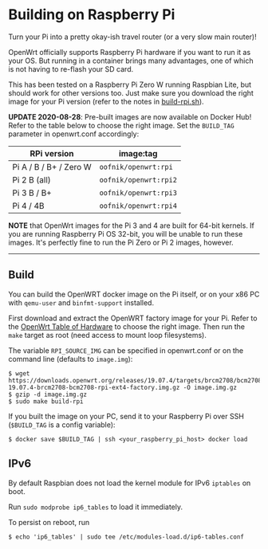 # Building on Raspberry Pi

Turn your Pi into a pretty okay-ish travel router (or a very slow main router)!

OpenWrt officially supports Raspberry Pi hardware if you want to run it as your OS. But running in a container brings many advantages, one of which is not having to re-flash your SD card.

This has been tested on a Raspberry Pi Zero W running Raspbian Lite, but should work for other versions too. Just make sure you download the right image for your Pi version (refer to the notes in [build-rpi.sh](./build-rpi.sh)).

**UPDATE 2020-08-28**: Pre-built images are now available on Docker Hub! Refer to the table below to choose the right image. Set the `BUILD_TAG` parameter in openwrt.conf accordingly:

| RPi version             | image:tag                |
|------------------------|---------------------------|
| Pi A / B / B+ / Zero W | `oofnik/openwrt:rpi`      |
| Pi 2 B (all)           | `oofnik/openwrt:rpi2`     |
| Pi 3 B / B+            | `oofnik/openwrt:rpi3`     |
| Pi 4 / 4B              | `oofnik/openwrt:rpi4`     |

**NOTE** that OpenWrt images for the Pi 3 and 4 are built for 64-bit kernels. If you are running Raspberry Pi OS 32-bit, you will be unable to run these images. It's perfectly fine to run the Pi Zero or Pi 2 images, however.

---
## Build 
You can build the OpenWRT docker image on the Pi itself, or on your x86 PC with `qemu-user` and `binfmt-support` installed.

First download and extract the OpenWRT factory image for your Pi. Refer to the [OpenWrt Table of Hardware](https://openwrt.org/toh/raspberry_pi_foundation/raspberry_pi) to choose the right image. Then run the `make` target as root (need access to mount loop filesystems).

The variable `RPI_SOURCE_IMG` can be specified in openwrt.conf or on the command line (defaults to `image.img`):
```
$ wget https://downloads.openwrt.org/releases/19.07.4/targets/brcm2708/bcm2708/openwrt-19.07.4-brcm2708-bcm2708-rpi-ext4-factory.img.gz -O image.img.gz
$ gzip -d image.img.gz
$ sudo make build-rpi
```

If you built the image on your PC, send it to your Raspberry Pi over SSH (`$BUILD_TAG` is a config variable):
```
$ docker save $BUILD_TAG | ssh <your_raspberry_pi_host> docker load
```

## IPv6
By default Raspbian does not load the kernel module for IPv6 `iptables` on boot.

Run `sudo modprobe ip6_tables` to load it immediately.

To persist on reboot, run

    $ echo 'ip6_tables' | sudo tee /etc/modules-load.d/ip6-tables.conf